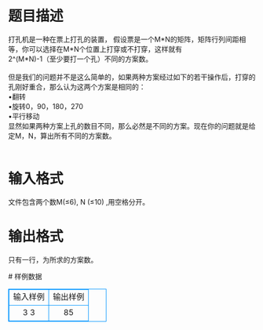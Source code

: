 # 

 
 # 题目描述 
<p>
打孔机是一种在票上打孔的装置， 假设票是一个M*N的矩阵，矩阵行列间距相等，你可以选择在M*N个位置上打穿或不打穿，这样就有 <br>2^(M*N)-1（至少要打一个孔）不同的方案数。 <br><br>但是我们的问题并不是这么简单的，如果两种方案经过如下的若干操作后，打穿的孔刚好重合，那么认为这两个方案是相同的： <br>&#8226;翻转 <br>&#8226;旋转0，90，180，270 <br>&#8226;平行移动 <br>显然如果两种方案上孔的数目不同，那么必然是不同的方案。现在你的问题就是给定M，N，算出所有不同的方案数。 <br><br></p> 

 
 # 输入格式 
<p>
文件包含两个数M(≤6), N (≤10) ,用空格分开。 <br></p> 

 
 # 输出格式 
<p>
只有一行，为所求的方案数。 <br></p> 
# 样例数据
<style>
        table,table tr th, table tr td { border:1px solid #0094ff; }
        table { width: 200px; min-height: 25px; line-height: 25px; text-align: center; border-collapse: collapse;}   
    </style>
<table>
	<tr>
		<td>输入样例</td>
		<td>输出样例</td>
	</tr>
<tr><td>3 3

</td><td>85</td></tr></table>

